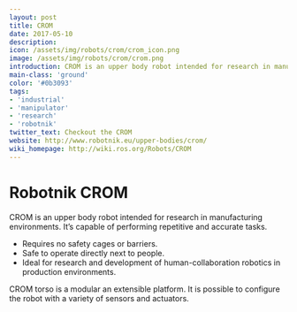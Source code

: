 ```yaml
---
layout: post
title: CROM
date: 2017-05-10
description:
icon: /assets/img/robots/crom/crom_icon.png
image: /assets/img/robots/crom/crom.png
introduction: CROM is an upper body robot intended for research in manufacturing environments.
main-class: 'ground'
color: '#0b3093'
tags:
- 'industrial'
- 'manipulator'
- 'research'
- 'robotnik'
twitter_text: Checkout the CROM
website: http://www.robotnik.eu/upper-bodies/crom/
wiki_homepage: http://wiki.ros.org/Robots/CROM
---
```


# Robotnik CROM

CROM is an upper body robot intended for research in manufacturing environments.
It’s capable of performing repetitive and accurate tasks.

* Requires no safety cages or barriers.
* Safe to operate directly next to people.
* Ideal for research and development of human-collaboration robotics in production environments.

CROM torso is a modular an extensible platform.
It is possible to configure the robot with a variety of sensors and actuators.
